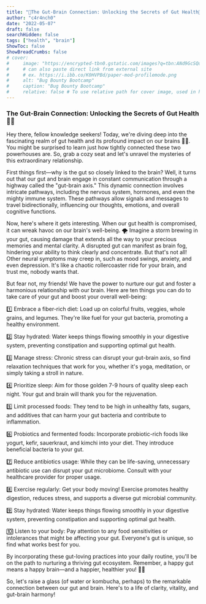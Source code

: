 ```yaml
---
title: "🧠The Gut-Brain Connection: Unlocking the Secrets of Gut Health🌱"
author: "c4r4nch0"
date: "2022-05-07"
draft: false
searchHidden: false
tags: ["health", "brain"]
ShowToc: false
ShowBreadCrumbs: false
# cover:
#     image: "https://encrypted-tbn0.gstatic.com/images?q=tbn:ANd9GcSQud1wlz3Fl6brRiyQMKkg8XMhI2BE9J7SazqbG4DBOcbkVorYi34k1Y6axGErJj0L9LU&usqp=CAU"
#     # can also paste direct link from external site
#     # ex. https://i.ibb.co/K0HVPBd/paper-mod-profilemode.png
#     alt: "Bug Bounty Bootcamp"
#     caption: "Bug Bounty Bootcamp"
#     relative: false # To use relative path for cover image, used in hugo Page-bundles    
---
```

 ### The Gut-Brain Connection: Unlocking the Secrets of Gut Health 🌱🧠

 Hey there, fellow knowledge seekers! Today, we're diving deep into the fascinating realm of gut health and its profound impact on our brains 🌱🧠. You might be surprised to learn just how tightly connected these two powerhouses are. So, grab a cozy seat and let's unravel the mysteries of this extraordinary relationship.

First things first—why is the gut so closely linked to the brain? Well, it turns out that our gut and brain engage in constant communication through a highway called the "gut-brain axis." This dynamic connection involves intricate pathways, including the nervous system, hormones, and even the mighty immune system. These pathways allow signals and messages to travel bidirectionally, influencing our thoughts, emotions, and overall cognitive functions.

Now, here's where it gets interesting. When our gut health is compromised, it can wreak havoc on our brain's well-being. 🌪️ Imagine a storm brewing in your gut, causing damage that extends all the way to your precious memories and mental clarity. A disrupted gut can manifest as brain fog, hindering your ability to think clearly and concentrate. But that's not all! Other neural symptoms may creep in, such as mood swings, anxiety, and even depression. It's like a chaotic rollercoaster ride for your brain, and trust me, nobody wants that.

But fear not, my friends! We have the power to nurture our gut and foster a harmonious relationship with our brain. Here are ten things you can do to take care of your gut and boost your overall well-being:

1️⃣ Embrace a fiber-rich diet: Load up on colorful fruits, veggies, whole grains, and legumes. They're like fuel for your gut bacteria, promoting a healthy environment.

2️⃣ Stay hydrated: Water keeps things flowing smoothly in your digestive system, preventing constipation and supporting optimal gut health.

3️⃣ Manage stress: Chronic stress can disrupt your gut-brain axis, so find relaxation techniques that work for you, whether it's yoga, meditation, or simply taking a stroll in nature.

4️⃣ Prioritize sleep: Aim for those golden 7-9 hours of quality sleep each night. Your gut and brain will thank you for the rejuvenation.

5️⃣ Limit processed foods: They tend to be high in unhealthy fats, sugars, and additives that can harm your gut bacteria and contribute to inflammation.

6️⃣ Probiotics and fermented foods: Incorporate probiotic-rich foods like yogurt, kefir, sauerkraut, and kimchi into your diet. They introduce beneficial bacteria to your gut.

7️⃣ Reduce antibiotics usage: While they can be life-saving, unnecessary antibiotic use can disrupt your gut microbiome. Consult with your healthcare provider for proper usage.

8️⃣ Exercise regularly: Get your body moving! Exercise promotes healthy digestion, reduces stress, and supports a diverse gut microbial community.

9️⃣ Stay hydrated: Water keeps things flowing smoothly in your digestive system, preventing constipation and supporting optimal gut health.

🔟 Listen to your body: Pay attention to any food sensitivities or intolerances that might be affecting your gut. Everyone's gut is unique, so find what works best for you.

By incorporating these gut-loving practices into your daily routine, you'll be on the path to nurturing a thriving gut ecosystem. Remember, a happy gut means a happy brain—and a happier, healthier you! 🌟🌱

So, let's raise a glass (of water or kombucha, perhaps) to the remarkable connection between our gut and brain. Here's to a life of clarity, vitality, and gut-brain harmony!